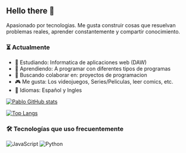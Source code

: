 ## Hello there 👋

Apasionado por tecnologias. Me gusta construir cosas que resuelvan problemas reales, aprender constantemente y compartir conocimiento.

### ⏳ Actualmente

- 🔭 Estudiando: Informatica de aplicaciones web (DAW)
- 🌱 Aprendiendo: A programar con diferentes tipos de programas
- 🤝 Buscando colaborar en: proyectos de programacion
- 🎮 Me gusta: Los videojuegos, Series/Peliculas, leer comics, etc. 
- 💭 Idiomas: Español y Ingles

<!--
**Pserrod869/pserrod869** is a ✨ _special_ ✨ repository because its `README.md` (this file) appears on your GitHub profile.


Here are some ideas to get you started:

- 🔭 I’m currently working on studies
- 🌱 I’m currently learning ...
- 👯 I’m looking to collaborate on ...
- 🤔 I’m looking for help with ...


-->
[![Pablo GitHub stats](https://github-readme-stats.vercel.app/api?username=pserrod869)](https://github.com/pserrod869/github-readme-stats) 

[![Top Langs](https://github-readme-stats.vercel.app/api/top-langs/?username=pserrod869)](https://github.com/SrGobi/github-readme-stats)

### 🛠️ Tecnologías que uso frecuentemente

![JavaScript](https://img.shields.io/badge/-JavaScript-F7DF1E?logo=javascript&logoColor=000)
![Python](https://img.shields.io/badge/-Python-3776AB?logo=python&logoColor=fff)


